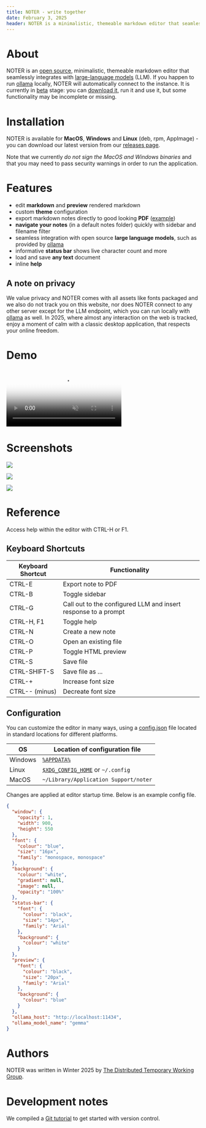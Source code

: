```yaml
---
title: NOTER - write together
date: February 3, 2025
header: NOTER is a minimalistic, themeable markdown editor that seamlessly integrates with large-language models, while respecting your privacy.
---
```


# About

NOTER is an [open source](https://github.com/supernoter/noter), minimalistic,
themeable markdown editor that seamlessly integrates with [large-language models](https://en.wikipedia.org/wiki/Large_language_model) (LLM).
If you happen to run [ollama](https://ollama.com/) locally, NOTER will
automatically connect to the instance. It is currently in
[beta](https://en.wikipedia.org/wiki/Software_release_life_cycle#Beta) stage:
you can [download it](https://github.com/supernoter/noter/releases/latest), run it and use it, but some functionality may be
incomplete or missing.

# Installation

NOTER is available for **MacOS**, **Windows** and **Linux** (deb, rpm, AppImage) - you can
download our latest version from our [releases
page](https://github.com/supernoter/noter/releases/latest).

Note that we currently *do not sign the MacOS and Windows binaries* and that you
may need to pass security warnings in order to run the application.

# Features

* edit **markdown** and **preview** rendered markdown
* custom **theme** configuration
* export markdown notes directly to good looking **PDF** ([example](https://supernoter.xyz/export.pdf))
* **navigate your notes** (in a default notes folder) quickly with sidebar and filename filter
* seamless integration with open source **large language models**, such as provided by [ollama](https://ollama.com)
* informative **status bar** shows live character count and more
* load and save **any text** document
* inline **help**

## A note on privacy

We value privacy and NOTER comes with all assets like fonts packaged and we
also do not track you on this website, nor does NOTER connect to any other
server except for the LLM endpoint, which you can run locally with
[ollama](https://ollama.com) as well. In 2025, where almost any interaction on
the web is tracked, enjoy a moment of calm with a classic desktop application,
that respects your online freedom.

# Demo

<div class="video-container">
  <video loop muted autoplay playsinline preload="auto" poster="/static/intro-beta.jpg" id="intro">
    <source src="/static/intro-beta.webm" type="video/webm" />
    <source src="/static/intro-beta.mp4" type="video/mp4" />
    <source src="/static/intro-beta.gif" type="image/gif" />
  </video>
</div>

# Screenshots

![](static/screenshot-2025-03-03-024643-theme-iss.png)

![](static/screenshot-2025-03-03-010337-noter-statusbar.png)

![](static/screenshot-2025-02-26-104633-sidebar.png)

# Reference

Access help within the editor with CTRL-H or F1.

## Keyboard Shortcuts

| Keyboard Shortcut | Functionality                                                   |
|-------------------|-----------------------------------------------------------------|
| CTRL-E            | Export note to PDF                                              |
| CTRL-B            | Toggle sidebar                                                  |
| CTRL-G            | Call out to the configured LLM and insert response to a prompt  |
| CTRL-H, F1        | Toggle help                                                     |
| CTRL-N            | Create a new note                                               |
| CTRL-O            | Open an existing file                                           |
| CTRL-P            | Toggle HTML preview                                             |
| CTRL-S            | Save file                                                       |
| CTRL-SHIFT-S      | Save file as ...                                                |
| CTRL-+            | Increase font size                                              |
| CTRL-- (minus)    | Decreate font size                                              |

## Configuration

You can customize the editor in many ways, using a
[config.json](https://supernoter.xyz/config.json) file located in standard
locations for different platforms.

| OS      | Location of configuration file        |
|---------|---------------------------------------|
| Windows | [`%APPDATA%`](https://superuser.com/questions/632891/what-is-appdata)                          |
| Linux   | [`$XDG_CONFIG_HOME`](https://wiki.archlinux.org/title/XDG_Base_Directory) or `~/.config`     |
| MacOS   | `~/Library/Application Support/noter` |

Changes are applied at editor startup time. Below is an example config file.

```json
{
  "window": {
    "opacity": 1,
    "width": 900,
    "height": 550
  },
  "font": {
    "colour": "blue",
    "size": "16px",
    "family": "monospace, monospace"
  },
  "background": {
    "colour": "white",
    "gradient": null,
    "image": null,
    "opacity": "100%"
  },
  "status-bar": {
    "font": {
      "colour": "black",
      "size": "14px",
      "family": "Arial"
    },
    "background": {
      "colour": "white"
    }
  },
  "preview": {
    "font": {
      "colour": "black",
      "size": "20px",
      "family": "Arial"
    },
    "background": {
      "colour": "blue"
    }
  },
  "ollama_host": "http://localhost:11434",
  "ollama_model_name": "gemma"
}
```

# Authors

NOTER was written in Winter 2025 by [The Distributed Temporary Working
Group](https://github.com/supernoter).

# Development notes

We compiled a [Git tutorial](git-tutorial.html) to get started with version control.
